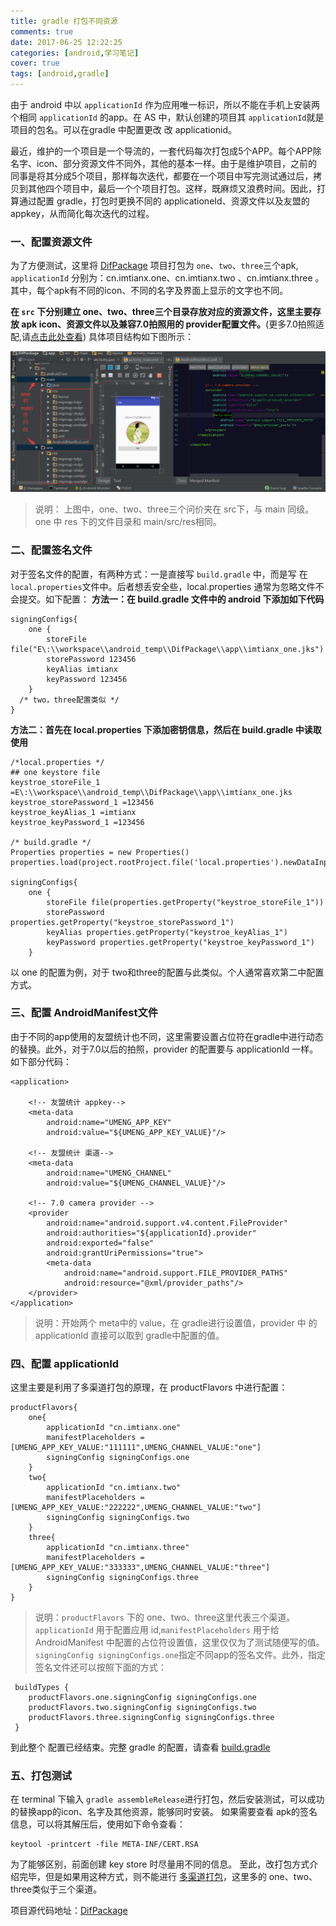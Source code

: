 ```yaml
---
title: gradle 打包不同资源
comments: true
date: 2017-06-25 12:22:25
categories: [android,学习笔记]
cover: true
tags: [android,gradle]
---
```


由于 android 中以 `applicationId` 作为应用唯一标识，所以不能在手机上安装两个相同 `applicationId` 的app。在 AS 中，默认创建的项目其 `applicationId`就是项目的包名。可以在gradle 中配置更改 改 applicationid。
<!--more-->
最近，维护的一个项目是一个导流的，一套代码每次打包成5个APP。每个APP除名字、icon、部分资源文件不同外，其他的基本一样。由于是维护项目，之前的同事是将其分成5个项目，那样每次迭代，都要在一个项目中写完测试通过后，拷贝到其他四个项目中，最后一个个项目打包。这样，既麻烦又浪费时间。因此，打算通过配置 gradle，打包时更换不同的 applicationeId、资源文件以及友盟的appkey，从而简化每次迭代的过程。

###  一、配置资源文件

为了方便测试，这里将 [DifPackage](https://github.com/imtianx/DifPackage) 项目打包为 `one`、`two`、`three`三个apk, `applicationId` 分别为：cn.imtianx.one、cn.imtianx.two 、cn.imtianx.three 。
其中，每个apk有不同的icon、不同的名字及界面上显示的文字也不同。

**在 `src` 下分别建立 one、two、three三个目录存放对应的资源文件，这里主要存放 apk icon、资源文件以及兼容7.0拍照用的 provider配置文件。**(更多7.0拍照适配,请[点击此处查看](http://imtianx.cn/2017/03/05/android%207.0-take-photo/))
具体项目结构如下图所示：

![](/img/article_img/2017/grale_dif_package_1.png)


>说明： 上图中，one、two、three三个问价夹在 src下，与 main 同级。one 中 res 下的文件目录和 main/src/res相同。

### 二、配置签名文件
对于签名文件的配置，有两种方式：一是直接写 `build.gradle` 中，而是写 在 `local.properties`文件中。后者想丢安全些，local.properties 通常为忽略文件不会提交。如下配置：
**方法一：在 build.gradle 文件中的 android 下添加如下代码**
```
signingConfigs{
    one {
        storeFile file("E\:\\workspace\\android_temp\\DifPackage\\app\\imtianx_one.jks")
        storePassword 123456
        keyAlias imtianx
        keyPassword 123456
    }
  /* two，three配置类似 */
}
```

**方法二：首先在 local.properties 下添加密钥信息，然后在 build.gradle 中读取使用**
```
/*local.properties */
## one keystore file
keystroe_storeFile_1 =E\:\\workspace\\android_temp\\DifPackage\\app\\imtianx_one.jks
keystroe_storePassword_1 =123456
keystroe_keyAlias_1 =imtianx
keystroe_keyPassword_1 =123456

/* build.gradle */
Properties properties = new Properties()
properties.load(project.rootProject.file('local.properties').newDataInputStream())

signingConfigs{
    one {
        storeFile file(properties.getProperty("keystroe_storeFile_1"))
        storePassword properties.getProperty("keystroe_storePassword_1")
        keyAlias properties.getProperty("keystroe_keyAlias_1")
        keyPassword properties.getProperty("keystroe_keyPassword_1")
    }

```
以 one 的配置为例，对于 two和three的配置与此类似。个人通常喜欢第二中配置方式。

### 三、配置 AndroidManifest文件

由于不同的app使用的友盟统计也不同，这里需要设置占位符在gradle中进行动态的替换。此外，对于7.0以后的拍照，provider 的配置要与 applicationId 一样。如下部分代码：
```
<application>

    <!-- 友盟统计 appkey-->
    <meta-data
        android:name="UMENG_APP_KEY"
        android:value="${UMENG_APP_KEY_VALUE}"/>
        
    <!-- 友盟统计 渠道-->
    <meta-data
        android:name="UMENG_CHANNEL"
        android:value="${UMENG_CHANNEL_VALUE}"/>

    <!-- 7.0 camera provider -->
    <provider
        android:name="android.support.v4.content.FileProvider"
        android:authorities="${applicationId}.provider"
        android:exported="false"
        android:grantUriPermissions="true">
        <meta-data
            android:name="android.support.FILE_PROVIDER_PATHS"
            android:resource="@xml/provider_paths"/>
    </provider>
</application>
```
> 说明：开始两个 meta中的 value，在 gradle进行设置值，provider 中 的 applicationId 直接可以取到 gradle中配置的值。

### 四、配置 applicationId

这里主要是利用了多渠道打包的原理，在 productFlavors 中进行配置：

```
productFlavors{
    one{
        applicationId "cn.imtianx.one"
        manifestPlaceholders = [UMENG_APP_KEY_VALUE:"111111",UMENG_CHANNEL_VALUE:"one"]
        signingConfig signingConfigs.one
    }
    two{
        applicationId "cn.imtianx.two"
        manifestPlaceholders = [UMENG_APP_KEY_VALUE:"222222",UMENG_CHANNEL_VALUE:"two"]
        signingConfig signingConfigs.two
    }
    three{
        applicationId "cn.imtianx.three"
        manifestPlaceholders = [UMENG_APP_KEY_VALUE:"333333",UMENG_CHANNEL_VALUE:"three"]
        signingConfig signingConfigs.three
    }
}
```
> 说明：`productFlavors` 下的 one、two、three这里代表三个渠道。`applicationId` 用于配置应用 id,`manifestPlaceholders` 用于给 AndroidManifest 中配置的占位符设置值，这里仅仅为了测试随便写的值。`signingConfig signingConfigs.one`指定不同app的签名文件。此外，指定签名文件还可以按照下面的方式：
```
 buildTypes {
    productFlavors.one.signingConfig signingConfigs.one
    productFlavors.two.signingConfig signingConfigs.two
    productFlavors.three.signingConfig signingConfigs.three
 }
```

到此整个 配置已经结束。完整 gradle 的配置，请查看 [build.gradle](https://github.com/imtianx/DifPackage/blob/master/app/build.gradle)

### 五、打包测试
在 terminal 下输入 `gradle assembleRelease`进行打包，然后安装测试，可以成功的替换app的icon、名字及其他资源，能够同时安装。
如果需要查看 apk的签名信息，可以将其解压后，使用如下命令查看：
```
keytool -printcert -file META-INF/CERT.RSA
```
为了能够区别，前面创建 key store 时尽量用不同的信息。
至此，改打包方式介绍完毕，但是如果用这种方式，则不能进行 [多渠道打包](http://imtianx.cn/2016/12/12/android%20%20%E5%A4%9A%E6%B8%A0%E9%81%93%E6%89%93%E5%8C%85/)，这里多的 one、two、three类似于三个渠道。

项目源代码地址：[DifPackage](https://github.com/imtianx/DifPackage)



